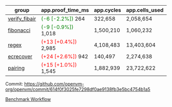 | group | app.proof_time_ms | app.cycles | app.cells_used | leaf.proof_time_ms | leaf.cycles | leaf.cells_used |
| -- | -- | -- | -- | -- | -- | -- |
| [verify_fibair](https://github.com/openvm-org/openvm/blob/benchmark-results/benchmarks-pr/2101/verify_fibair-614f0f3025fe7298df0ae9138fb3e5bc4754b1a5.md) |<span style='color: green'>(-6 [-2.2%])</span> 264 |  322,658 |  2,058,654 |- | - | - |
| [fibonacci](https://github.com/openvm-org/openvm/blob/benchmark-results/benchmarks-pr/2101/fibonacci-614f0f3025fe7298df0ae9138fb3e5bc4754b1a5.md) |<span style='color: green'>(-9 [-0.9%])</span> 1,018 |  1,500,210 |  1,060,232 |- | - | - |
| [regex](https://github.com/openvm-org/openvm/blob/benchmark-results/benchmarks-pr/2101/regex-614f0f3025fe7298df0ae9138fb3e5bc4754b1a5.md) |<span style='color: red'>(+13 [+0.4%])</span> 2,985 |  4,108,483 |  13,403,604 |- | - | - |
| [ecrecover](https://github.com/openvm-org/openvm/blob/benchmark-results/benchmarks-pr/2101/ecrecover-614f0f3025fe7298df0ae9138fb3e5bc4754b1a5.md) |<span style='color: red'>(+24 [+2.6%])</span> 942 |  140,497 |  2,274,638 |- | - | - |
| [pairing](https://github.com/openvm-org/openvm/blob/benchmark-results/benchmarks-pr/2101/pairing-614f0f3025fe7298df0ae9138fb3e5bc4754b1a5.md) |<span style='color: red'>(+15 [+1.0%])</span> 1,545 |  1,882,939 |  23,722,622 |- | - | - |


Commit: https://github.com/openvm-org/openvm/commit/614f0f3025fe7298df0ae9138fb3e5bc4754b1a5

[Benchmark Workflow](https://github.com/openvm-org/openvm/actions/runs/17333798490)
